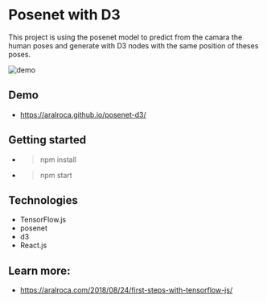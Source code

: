# Posenet with D3

This project is using the posenet model to predict from the camara the human poses and generate with D3 nodes with the same position of theses poses.

![demo](https://aralroca.files.wordpress.com/2018/08/posenet.gif?w=960)

## Demo

* https://aralroca.github.io/posenet-d3/

## Getting started

* > npm install
* > npm start

## Technologies

* TensorFlow.js
* posenet
* d3
* React.js

## Learn more: 
* https://aralroca.com/2018/08/24/first-steps-with-tensorflow-js/
